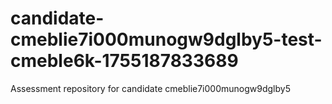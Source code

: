 # candidate-cmeblie7i000munogw9dglby5-test-cmeble6k-1755187833689
Assessment repository for candidate cmeblie7i000munogw9dglby5
